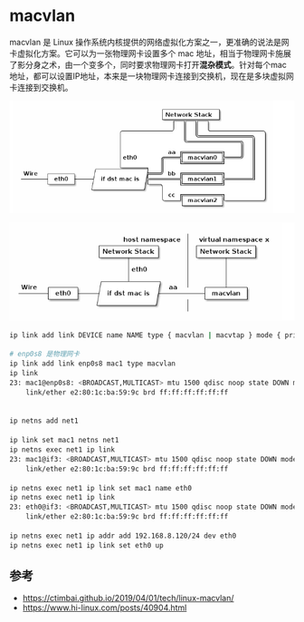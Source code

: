 # macvlan


macvlan 是 Linux 操作系统内核提供的网络虚拟化方案之一，更准确的说法是网卡虚拟化方案。它可以为一张物理网卡设置多个 mac 地址，相当于物理网卡施展了影分身之术，由一个变多个，同时要求物理网卡打开**混杂模式**。针对每个mac地址，都可以设置IP地址，本来是一块物理网卡连接到交换机，现在是多块虚拟网卡连接到交换机。

![](./images/01.png)


![](./images/02.png)

```bash
ip link add link DEVICE name NAME type { macvlan | macvtap } mode { private | vepa | bridge | passthru [ nopromisc ] | source }

# enp0s8 是物理网卡
ip link add link enp0s8 mac1 type macvlan
ip link
23: mac1@enp0s8: <BROADCAST,MULTICAST> mtu 1500 qdisc noop state DOWN mode DEFAULT
    link/ether e2:80:1c:ba:59:9c brd ff:ff:ff:ff:ff:ff


ip netns add net1

ip link set mac1 netns net1
ip netns exec net1 ip link
23: mac1@if3: <BROADCAST,MULTICAST> mtu 1500 qdisc noop state DOWN mode DEFAULT
    link/ether e2:80:1c:ba:59:9c brd ff:ff:ff:ff:ff:ff

ip netns exec net1 ip link set mac1 name eth0
ip netns exec net1 ip link
23: eth0@if3: <BROADCAST,MULTICAST> mtu 1500 qdisc noop state DOWN mode DEFAULT
    link/ether e2:80:1c:ba:59:9c brd ff:ff:ff:ff:ff:ff

ip netns exec net1 ip addr add 192.168.8.120/24 dev eth0
ip netns exec net1 ip link set eth0 up

```

## 参考

* https://ctimbai.github.io/2019/04/01/tech/linux-macvlan/
* https://www.hi-linux.com/posts/40904.html
